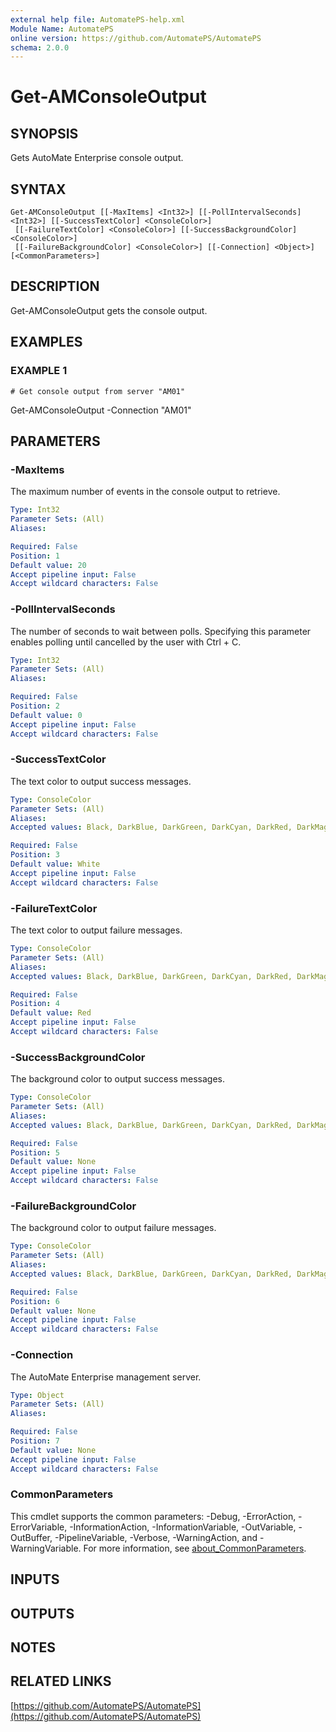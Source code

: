 ```yaml
---
external help file: AutomatePS-help.xml
Module Name: AutomatePS
online version: https://github.com/AutomatePS/AutomatePS
schema: 2.0.0
---
```


# Get-AMConsoleOutput

## SYNOPSIS
Gets AutoMate Enterprise console output.

## SYNTAX

```
Get-AMConsoleOutput [[-MaxItems] <Int32>] [[-PollIntervalSeconds] <Int32>] [[-SuccessTextColor] <ConsoleColor>]
 [[-FailureTextColor] <ConsoleColor>] [[-SuccessBackgroundColor] <ConsoleColor>]
 [[-FailureBackgroundColor] <ConsoleColor>] [[-Connection] <Object>] [<CommonParameters>]
```

## DESCRIPTION
Get-AMConsoleOutput gets the console output.

## EXAMPLES

### EXAMPLE 1
```
# Get console output from server "AM01"
```

Get-AMConsoleOutput -Connection "AM01"

## PARAMETERS

### -MaxItems
The maximum number of events in the console output to retrieve.

```yaml
Type: Int32
Parameter Sets: (All)
Aliases:

Required: False
Position: 1
Default value: 20
Accept pipeline input: False
Accept wildcard characters: False
```

### -PollIntervalSeconds
The number of seconds to wait between polls. 
Specifying this parameter enables polling until cancelled by the user with Ctrl + C.

```yaml
Type: Int32
Parameter Sets: (All)
Aliases:

Required: False
Position: 2
Default value: 0
Accept pipeline input: False
Accept wildcard characters: False
```

### -SuccessTextColor
The text color to output success messages.

```yaml
Type: ConsoleColor
Parameter Sets: (All)
Aliases:
Accepted values: Black, DarkBlue, DarkGreen, DarkCyan, DarkRed, DarkMagenta, DarkYellow, Gray, DarkGray, Blue, Green, Cyan, Red, Magenta, Yellow, White

Required: False
Position: 3
Default value: White
Accept pipeline input: False
Accept wildcard characters: False
```

### -FailureTextColor
The text color to output failure messages.

```yaml
Type: ConsoleColor
Parameter Sets: (All)
Aliases:
Accepted values: Black, DarkBlue, DarkGreen, DarkCyan, DarkRed, DarkMagenta, DarkYellow, Gray, DarkGray, Blue, Green, Cyan, Red, Magenta, Yellow, White

Required: False
Position: 4
Default value: Red
Accept pipeline input: False
Accept wildcard characters: False
```

### -SuccessBackgroundColor
The background color to output success messages.

```yaml
Type: ConsoleColor
Parameter Sets: (All)
Aliases:
Accepted values: Black, DarkBlue, DarkGreen, DarkCyan, DarkRed, DarkMagenta, DarkYellow, Gray, DarkGray, Blue, Green, Cyan, Red, Magenta, Yellow, White

Required: False
Position: 5
Default value: None
Accept pipeline input: False
Accept wildcard characters: False
```

### -FailureBackgroundColor
The background color to output failure messages.

```yaml
Type: ConsoleColor
Parameter Sets: (All)
Aliases:
Accepted values: Black, DarkBlue, DarkGreen, DarkCyan, DarkRed, DarkMagenta, DarkYellow, Gray, DarkGray, Blue, Green, Cyan, Red, Magenta, Yellow, White

Required: False
Position: 6
Default value: None
Accept pipeline input: False
Accept wildcard characters: False
```

### -Connection
The AutoMate Enterprise management server.

```yaml
Type: Object
Parameter Sets: (All)
Aliases:

Required: False
Position: 7
Default value: None
Accept pipeline input: False
Accept wildcard characters: False
```

### CommonParameters
This cmdlet supports the common parameters: -Debug, -ErrorAction, -ErrorVariable, -InformationAction, -InformationVariable, -OutVariable, -OutBuffer, -PipelineVariable, -Verbose, -WarningAction, and -WarningVariable. For more information, see [about_CommonParameters](http://go.microsoft.com/fwlink/?LinkID=113216).

## INPUTS

## OUTPUTS

## NOTES

## RELATED LINKS

[https://github.com/AutomatePS/AutomatePS](https://github.com/AutomatePS/AutomatePS)

